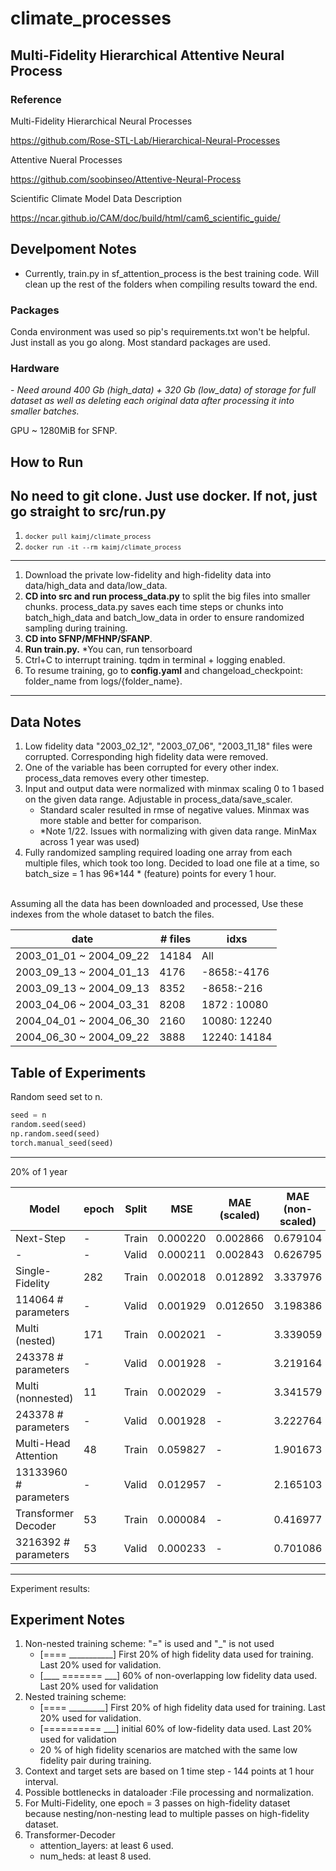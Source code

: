 # climate_processes

## Multi-Fidelity Hierarchical Attentive Neural Process

### Reference

Multi-Fidelity Hierarchical Neural Processes

https://github.com/Rose-STL-Lab/Hierarchical-Neural-Processes

Attentive Nueral Processes

https://github.com/soobinseo/Attentive-Neural-Process

Scientific Climate Model Data Description

https://ncar.github.io/CAM/doc/build/html/cam6_scientific_guide/

## Develpoment Notes

- Currently, train.py in sf_attention_process is the best training code. Will clean up the rest of the folders when compiling results toward the end.

### Packages

Conda environment was used so pip's requirements.txt won't be helpful.
Just install as you go along. Most standard packages are used.

### Hardware

\- _Need around 400 Gb (high_data) + 320 Gb (low_data) of storage for full dataset as well as deleting each original data after processing it into smaller batches._

GPU ~ 1280MiB for SFNP.

## How to Run

## No need to git clone. Just use docker. If not, just go straight to src/run.py

1. <code>```docker pull kaimj/climate_process```</code>
2. <code>```docker run -it --rm kaimj/climate_process```</code>


<hr>

1. Download the private low-fidelity and high-fidelity data into data/high_data and data/low_data.
2. <strong>CD into src and run process_data.py</strong> to split the big files into smaller chunks. process_data.py saves each time steps or chunks into batch_high_data and batch_low_data in order to ensure randomized sampling during training.
3. <strong>CD into SFNP/MFHNP/SFANP</strong>.
4. <strong>Run train.py.</strong> \*You can, run tensorboard
5. Ctrl+C to interrupt training. tqdm in terminal + logging enabled.
6. To resume training, go to <strong>config.yaml</strong> and changeload_checkpoint: folder_name from logs/{folder_name}.

<hr>

## Data Notes

1. Low fidelity data "2003_02_12", "2003_07_06", "2003_11_18" files were corrupted. Corresponding high fidelity data were removed.
2. One of the variable has been corrupted for every other index. process_data removes every other timestep.
3. Input and output data were normalized with minmax scaling 0 to 1 based on the given data range. Adjustable in process_data/save_scaler.
   - Standard scaler resulted in rmse of negative values. Minmax was more stable and better for comparison.
   - \*Note 1/22. Issues with normalizing with given data range. MinMax across 1 year was used)
4. Fully randomized sampling required loading one array from each multiple files, which took too long. Decided to load one file at a time, so batch_size = 1 has 96*144 * (feature) points for every 1 hour.

<br/>
Assuming all the data has been downloaded and processed, Use these indexes from the whole dataset to batch the files.

| date                    | # files | idxs         |
| ----------------------- | ------- | ------------ |
| 2003_01_01 ~ 2004_09_22 | 14184   | All          |
| 2003_09_13 ~ 2004_01_13 | 4176    | -8658:-4176  |
| 2003_09_13 ~ 2004_09_13 | 8352    | -8658:-216   |
| 2003_04_06 ~ 2004_03_31 | 8208    | 1872 : 10080 |
| 2004_04_01 ~ 2004_06_30 | 2160    | 10080: 12240 |
| 2004_06_30 ~ 2004_09_22 | 3888    | 12240: 14184 |

## Table of Experiments

Random seed set to n.

```python
seed = n
random.seed(seed)
np.random.seed(seed)
torch.manual_seed(seed)
```

<hr>

20% of 1 year

| Model                 | epoch | Split | MSE      | MAE (scaled) | MAE (non-scaled) | NRMSE (scaled) | NRMSE (non-scaled) |
| --------------------- | ----- | ----- | -------- | ------------ | ---------------- | -------------- | ------------------ |
| Next-Step             | -     | Train | 0.000220 | 0.002866     | 0.679104         | 0.000178       | 0.303254           |
| -                     | -     | Valid | 0.000211 | 0.002843     | 0.626795         | 0.000183       | 0.254427           |
| Single-Fidelity       | 282   | Train | 0.002018 | 0.012892     | 3.337976         | 12.067160      | 74290.2945         |
| 114064 # parameters   | -     | Valid | 0.001929 | 0.012650     | 3.198386         | 8.696346       | 52690.9533         |
| Multi (nested)        | 171   | Train | 0.002021 | -            | 3.339059         | 1.480341       | 12539.474          |
| 243378 # parameters   | -     | Valid | 0.001928 | -            | 3.219164         | 5.389482       | 5152.517653        |
| Multi (nonnested)     | 11    | Train | 0.002029 | -            | 3.341579         | 14.255439      | 36424.380684       |
| 243378 # parameters   | -     | Valid | 0.001928 | -            | 3.222764         | 15.417424      | 60962.398692       |
| Multi-Head Attention  | 48    | Train | 0.059827 | -            | 1.901673         | 6.632925       | 229219.039199      |
| 13133960 # parameters | -     | Valid | 0.012957 | -            | 2.165103         | 1.201251       | 414917.831952      |
| Transformer Decoder   | 53    | Train | 0.000084 | -            | 0.416977         | 0.130012       | 5564.482205        |
| 3216392 # parameters  | 53    | Valid | 0.000233 | -            | 0.701086         | 0.093324       | 2403.025430        |

<hr>

Experiment results:

## Experiment Notes

1. Non-nested training scheme:
   "=" is used and "\_" is not used
   - [==== ___________] First 20% of high fidelity data used for training. Last 20% used for validation.
   - [____ ======= ___] 60% of non-overlapping low fidelity data used. Last 20% used for validation
2. Nested training scheme:
   - [==== _________] First 20% of high fidelity data used for training. Last 20% used for validation.
   - [========== ___] initial 60% of low-fidelity data used. Last 20% used for validation
   - 20 % of high fidelity scenarios are matched with the same low fidelity pair during training.
3. Context and target sets are based on 1 time step - 144 points at 1 hour interval.
4. Possible bottlenecks in dataloader :File processing and normalization.
5. For Multi-Fidelity, one epoch = 3 passes on high-fidelity dataset because nesting/non-nesting lead to multiple passes on high-fidelity dataset.
6. Transformer-Decoder
   - attention_layers: at least 6 used.
   - num_heds: at least 8 used.